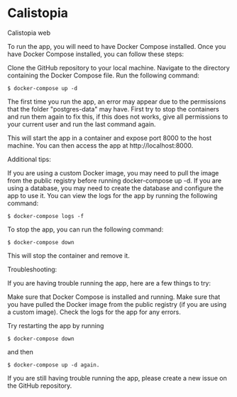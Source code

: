 # Calistopia
Calistopia web


To run the app, you will need to have Docker Compose installed. Once you have Docker Compose installed, you can follow these steps:

Clone the GitHub repository to your local machine.
Navigate to the directory containing the Docker Compose file.
Run the following command:

```
$ docker-compose up -d
```

The first time you run the app, an error may appear due to the permissions that the folder "postgres-data" may have. First try to stop the containers and run them again to fix this, if this does not works, give all permissions to your current user and run the last command again.

This will start the app in a container and expose port 8000 to the host machine. You can then access the app at http://localhost:8000.

Additional tips:

If you are using a custom Docker image, you may need to pull the image from the public registry before running docker-compose up -d.
If you are using a database, you may need to create the database and configure the app to use it.
You can view the logs for the app by running the following command:

```
$ docker-compose logs -f
```

To stop the app, you can run the following command:

```
$ docker-compose down
```

This will stop the container and remove it.

Troubleshooting:

If you are having trouble running the app, here are a few things to try:

Make sure that Docker Compose is installed and running.
Make sure that you have pulled the Docker image from the public registry (if you are using a custom image).
Check the logs for the app for any errors.

Try restarting the app by running 

```
$ docker-compose down
```

and then 

```
$ docker-compose up -d again.
```

If you are still having trouble running the app, please create a new issue on the GitHub repository.
